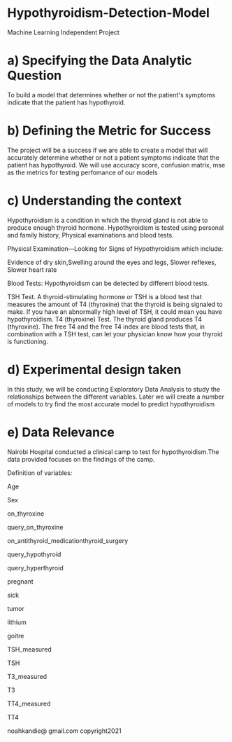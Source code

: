 
# Hypothyroidism-Detection-Model

Machine Learning Independent Project
# a) Specifying the Data Analytic Question

To build a model that determines whether or not the patient's symptoms indicate that the patient has hypothyroid.
# b) Defining the Metric for Success

The project will be a success if we are able to create a model that will accurately determine whether or not a patient symptoms indicate that the patient has hypothyroid. We will use accuracy score, confusion matrix, mse as the metrics for testing perfomance of our models
# c) Understanding the context

Hypothyroidism is a condition in which the thyroid gland is not able to produce enough thyroid hormone. Hypothyroidism is tested using personal and family history, Physical examinations and blood tests.

Physical Examination—Looking for Signs of Hypothyroidism which include:

Evidence of dry skin,Swelling around the eyes and legs, Slower reflexes, Slower heart rate

Blood Tests: Hypothyroidism can be detected by different blood tests.

TSH Test. A thyroid-stimulating hormone or TSH is a blood test that measures the amount of T4 (thyroxine) that the thyroid is being signaled to make. If you have an abnormally high level of TSH, it could mean you have hypothyroidism. T4 (thyroxine) Test. The thyroid gland produces T4 (thyroxine). The free T4 and the free T4 index are blood tests that, in combination with a TSH test, can let your physician know how your thyroid is functioning.
# d) Experimental design taken

In this study, we will be conducting Exploratory Data Analysis to study the relationships between the different variables. Later we will create a number of models to try find the most accurate model to predict hypothyroidism
# e) Data Relevance

Nairobi Hospital conducted a clinical camp to test for hypothyroidism.The data provided focuses on the findings of the camp.

Definition of variables:

Age

Sex

on_thyroxine

query_on_thyroxine

on_antithyroid_medicationthyroid_surgery

query_hypothyroid

query_hyperthyroid

pregnant

sick

tumor

lithium

goitre

TSH_measured

TSH

T3_measured

T3

TT4_measured

TT4

noahkandie@ gmail.com copyright2021
